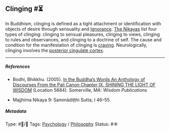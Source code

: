 ## Clinging  #⏳

In Buddhism, clinging is defined as a tight attachment or identification with objects of desire through sensuality and [Ignorance](Ignorance.md). [The Nikayas]() list four types of clinging: clinging to sensual pleasures, clinging to views, clinging to rules and observances, and clinging to a doctrine of self. The cause and condition for the manifestation of clinging is [craving](Craving.md). Neurologically, clinging involves the [posterior cingulate cortex](Posterior%20cingulate%20cortex.md).

---

##### References

* Bodhi, Bhikkhu. (2005). [In the Buddha’s Words An Anthology of Discourses From the Pali Canon Chapter IX. SHINING THE LIGHT OF WISDOM](In%20the%20Buddha%E2%80%99s%20Words%20An%20Anthology%20of%20Discourses%20From%20the%20Pali%20Canon%20Chapter%20IX.%20SHINING%20THE%20LIGHT%20OF%20WISDOM.md) (Location 5684). Somerville, MA: *Wisdom Publications*

* Majjhima Nikaya 9: Sammādiṭṭhi Sutta; I 46–55

##### Metadata

Type: #🔵/🔵 
Tags:  [Psychology](Psychology.md) / [Philosophy](Philosophy.md)
Status: #☀️ 

